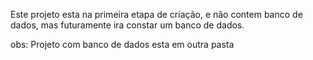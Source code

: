 Este projeto esta na primeira etapa de criação, e não contem banco de dados, mas futuramente ira constar um banco de dados.

obs: Projeto com banco de dados esta em outra pasta
